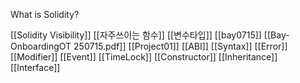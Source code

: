 What is Solidity?

[[Solidity Visibility]]
[[자주쓰이는 함수]]
[[변수타입]]
[[bay0715]]
[[Bay-OnboardingOT 250715.pdf]]
[[Project01]]
[[ABI]]
[[Syntax]]
[[Error]]
[[Modifier]]
[[Event]]
[[TimeLock]]
[[Constructor]]
[[Inheritance]]
[[Interface]]









